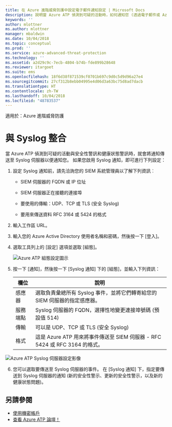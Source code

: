 ```yaml
---
title: 在 Azure 進階威脅防護中設定電子郵件通知設定 | Microsoft Docs
description: 說明當 Azure ATP 偵測到可疑的活動時，如何通知您 (透過電子郵件或 Azure ATP 事件轉寄)
keywords: ''
author: mlottner
ms.author: mlottner
manager: mbaldwin
ms.date: 10/04/2018
ms.topic: conceptual
ms.prod: ''
ms.service: azure-advanced-threat-protection
ms.technology: ''
ms.assetid: a2d29c9c-7ecb-4804-b74b-fde899b28648
ms.reviewer: itargoet
ms.suite: ems
ms.openlocfilehash: 18f6d38f871539cf0701b697c9d0c5d9d96a27e4
ms.sourcegitcommit: 27cf312b8ebb04995e4d06d3a63bc75d8ad7dacb
ms.translationtype: HT
ms.contentlocale: zh-TW
ms.lasthandoff: 10/04/2018
ms.locfileid: "48783537"
---
```

適用於：Azure 進階威脅防護



# <a name="integrate-with-syslog"></a>與 Syslog 整合

當 Azure ATP 偵測到可疑的活動與安全性警訊和健康狀態警訊時，就會將通知傳送至 Syslog 伺服器以便通知您。 如果您啟用 Syslog 通知，即可進行下列設定：

1.  設定 Syslog 通知前，請先洽詢您的 SIEM 系統管理員以了解下列資訊︰

    -   SIEM 伺服器的 FQDN 或 IP 位址

    -   SIEM 伺服器正在接聽的連接埠

    -   要使用的傳輸：UDP、TCP 或 TLS (安全 Syslog)

    -   要用來傳送資料 RFC 3164 或 5424 的格式

2.  輸入工作區 URL。

3.  輸入您的 Azure Active Directory 使用者名稱和密碼，然後按一下 [登入]。

4.  選取工具列上的 [設定] 選項並選取 [組態]。

    ![Azure ATP 組態設定圖示](media/ATP-config-menu.png)

5.  按一下 [通知]，然後按一下 [Syslog 通知] 下的 [組態]，並輸入下列資訊：

    |欄位|說明|
    |---------|---------------|
    |感應器|選取負責彙總所有 Syslog 事件，並將它們轉寄給您的 SIEM 伺服器的指定感應器。|
    |服務端點|Syslog 伺服器的 FQDN，選擇性地變更連接埠號碼 (預設值 514)|
    |傳輸|可以是 UDP、TCP 或 TLS (安全 Syslog)|
    |格式|這是 Azure ATP 用來將事件傳送至 SIEM 伺服器 - RFC 5424 或 RFC 3164 的格式。|

 ![Azure ATP Syslog 伺服器設定影像](media/atp-syslog.png)

6. 您可以選取要傳送至 Syslog 伺服器的事件。 在 [Syslog 通知] 下，指定要傳送到 Syslog 伺服器的通知 (新的安全性警示、更新的安全性警示，以及新的健康狀態問題)。


## <a name="see-also"></a>另請參閱

- [使用機密帳戶](sensitive-accounts.md)
- [查看 Azure ATP 論壇！](https://aka.ms/azureatpcommunity)